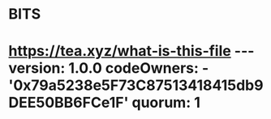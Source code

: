 # BITS
# https://tea.xyz/what-is-this-file --- version: 1.0.0 codeOwners:   - '0x79a5238e5F73C87513418415db9DEE50BB6FCe1F' quorum: 1
